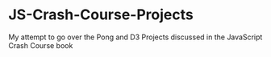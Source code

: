 # JS-Crash-Course-Projects
My attempt to go over the Pong and D3 Projects discussed in the JavaScript Crash Course book
